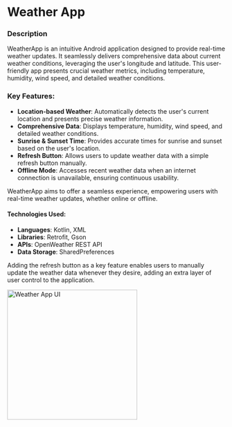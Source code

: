 # Weather App  

### Description
WeatherApp is an intuitive Android application designed to provide real-time weather updates. It seamlessly delivers comprehensive data about current weather conditions, leveraging the user's longitude and latitude. This user-friendly app presents crucial weather metrics, including temperature, humidity, wind speed, and detailed weather conditions.

### Key Features:
- **Location-based Weather**: Automatically detects the user's current location and presents precise weather information.
- **Comprehensive Data**: Displays temperature, humidity, wind speed, and detailed weather conditions.
- **Sunrise & Sunset Time**: Provides accurate times for sunrise and sunset based on the user's location.
- **Refresh Button**: Allows users to update weather data with a simple refresh button manually.
- **Offline Mode**: Accesses recent weather data when an internet connection is unavailable, ensuring continuous usability.

WeatherApp aims to offer a seamless experience, empowering users with real-time weather updates, whether online or offline.

#### Technologies Used:
- **Languages**: Kotlin, XML
- **Libraries**: Retrofit, Gson
- **APIs**: OpenWeather REST API
- **Data Storage**: SharedPreferences

Adding the refresh button as a key feature enables users to manually update the weather data whenever they desire, adding an extra layer of user control to the application.

<img src="https://github.com/andraman07/Weather_App/assets/120114597/c1ca246a-d0d8-4d64-bd72-27b00ff4393d" alt="Weather App UI" width="300"/>

